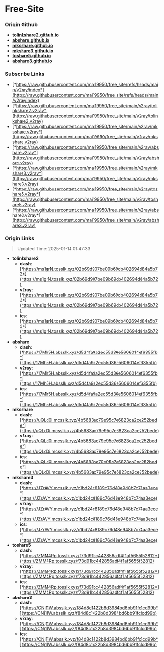 # Free-Site

### Origin Github

- [**tolinkshare2.github.io**](https://github.com/tolinkshare2/tolinkshare2.github.io)
- [**abshare.github.io**](https://github.com/abshare/abshare.github.io)
- [**mksshare.github.io**](https://github.com/mksshare/mksshare.github.io)
- [**mkshare3.github.io**](https://github.com/mkshare3/mkshare3.github.io)
- [**toshare5.github.io**](https://github.com/toshare5/toshare5.github.io)
- [**abshare3.github.io**](https://github.com/abshare3/abshare3.github.io)

### Subscribe Links

- [*https://raw.githubusercontent.com/mai19950/free_site/refs/heads/main/v2ray/index*](https://raw.githubusercontent.com/mai19950/free_site/refs/heads/main/v2ray/index)
- [*https://raw.githubusercontent.com/mai19950/free_site/main/v2ray/tolinkshare2.v2ray*](https://raw.githubusercontent.com/mai19950/free_site/main/v2ray/tolinkshare2.v2ray)
- [*https://raw.githubusercontent.com/mai19950/free_site/main/v2ray/mksshare.v2ray*](https://raw.githubusercontent.com/mai19950/free_site/main/v2ray/mksshare.v2ray)
- [*https://raw.githubusercontent.com/mai19950/free_site/main/v2ray/abshare.v2ray*](https://raw.githubusercontent.com/mai19950/free_site/main/v2ray/abshare.v2ray)
- [*https://raw.githubusercontent.com/mai19950/free_site/main/v2ray/mkshare3.v2ray*](https://raw.githubusercontent.com/mai19950/free_site/main/v2ray/mkshare3.v2ray)
- [*https://raw.githubusercontent.com/mai19950/free_site/main/v2ray/toshare5.v2ray*](https://raw.githubusercontent.com/mai19950/free_site/main/v2ray/toshare5.v2ray)
- [*https://raw.githubusercontent.com/mai19950/free_site/main/v2ray/abshare3.v2ray*](https://raw.githubusercontent.com/mai19950/free_site/main/v2ray/abshare3.v2ray)

### Origin Links

> Updated Time: 2025-01-14 01:47:33

- **tolinkshare2**
  - **clash**: [*https://ms1grN.tosslk.xyz/02b69d907be09b69cb402694d84a5b72*](https://ms1grN.tosslk.xyz/02b69d907be09b69cb402694d84a5b72)
  - **v2ray**: [*https://ms1grN.tosslk.xyz/02b69d907be09b69cb402694d84a5b72*](https://ms1grN.tosslk.xyz/02b69d907be09b69cb402694d84a5b72)
  - **ios**: [*https://ms1grN.tosslk.xyz/02b69d907be09b69cb402694d84a5b72*](https://ms1grN.tosslk.xyz/02b69d907be09b69cb402694d84a5b72)
- **abshare**
  - **clash**: [*https://17Mh5H.absslk.xyz/d5d4fa9a2ec55d36e5606014ef6355fb*](https://17Mh5H.absslk.xyz/d5d4fa9a2ec55d36e5606014ef6355fb)
  - **v2ray**: [*https://17Mh5H.absslk.xyz/d5d4fa9a2ec55d36e5606014ef6355fb*](https://17Mh5H.absslk.xyz/d5d4fa9a2ec55d36e5606014ef6355fb)
  - **ios**: [*https://17Mh5H.absslk.xyz/d5d4fa9a2ec55d36e5606014ef6355fb*](https://17Mh5H.absslk.xyz/d5d4fa9a2ec55d36e5606014ef6355fb)
- **mksshare**
  - **clash**: [*https://uQLd0i.mcsslk.xyz/4b5683ac79e95c7e6823ca2ce252bede*](https://uQLd0i.mcsslk.xyz/4b5683ac79e95c7e6823ca2ce252bede)
  - **v2ray**: [*https://uQLd0i.mcsslk.xyz/4b5683ac79e95c7e6823ca2ce252bede*](https://uQLd0i.mcsslk.xyz/4b5683ac79e95c7e6823ca2ce252bede)
  - **ios**: [*https://uQLd0i.mcsslk.xyz/4b5683ac79e95c7e6823ca2ce252bede*](https://uQLd0i.mcsslk.xyz/4b5683ac79e95c7e6823ca2ce252bede)
- **mkshare3**
  - **clash**: [*https://JZrAVY.mcsslk.xyz/c1bd24c8189c76d48e948b7c74aa3ece*](https://JZrAVY.mcsslk.xyz/c1bd24c8189c76d48e948b7c74aa3ece)
  - **v2ray**: [*https://JZrAVY.mcsslk.xyz/c1bd24c8189c76d48e948b7c74aa3ece*](https://JZrAVY.mcsslk.xyz/c1bd24c8189c76d48e948b7c74aa3ece)
  - **ios**: [*https://JZrAVY.mcsslk.xyz/c1bd24c8189c76d48e948b7c74aa3ece*](https://JZrAVY.mcsslk.xyz/c1bd24c8189c76d48e948b7c74aa3ece)
- **toshare5**
  - **clash**: [*https://ZMM4Rp.tosslk.xyz/f73d91bc442856adf4f1af5655f52812*](https://ZMM4Rp.tosslk.xyz/f73d91bc442856adf4f1af5655f52812)
  - **v2ray**: [*https://ZMM4Rp.tosslk.xyz/f73d91bc442856adf4f1af5655f52812*](https://ZMM4Rp.tosslk.xyz/f73d91bc442856adf4f1af5655f52812)
  - **ios**: [*https://ZMM4Rp.tosslk.xyz/f73d91bc442856adf4f1af5655f52812*](https://ZMM4Rp.tosslk.xyz/f73d91bc442856adf4f1af5655f52812)
- **abshare3**
  - **clash**: [*https://CNj11W.absslk.xyz/f84d8c1422b8d3984bd6bb91fc1cd99b*](https://CNj11W.absslk.xyz/f84d8c1422b8d3984bd6bb91fc1cd99b)
  - **v2ray**: [*https://CNj11W.absslk.xyz/f84d8c1422b8d3984bd6bb91fc1cd99b*](https://CNj11W.absslk.xyz/f84d8c1422b8d3984bd6bb91fc1cd99b)
  - **ios**: [*https://CNj11W.absslk.xyz/f84d8c1422b8d3984bd6bb91fc1cd99b*](https://CNj11W.absslk.xyz/f84d8c1422b8d3984bd6bb91fc1cd99b)
